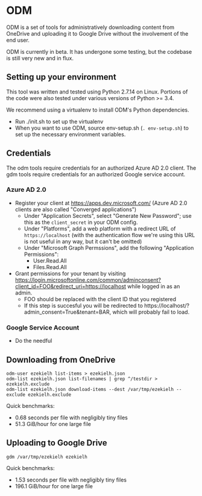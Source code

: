 # ODM

ODM is a set of tools for administratively downloading content from OneDrive
and uploading it to Google Drive without the involvement of the end user.

ODM is currently in beta. It has undergone some testing, but the codebase is
still very new and in flux.

## Setting up your environment

This tool was written and tested using Python 2.7.14 on Linux. Portions of the
code were also tested under various versions of Python >= 3.4.

We recommend using a virtualenv to install ODM's Python dependencies.

* Run ./init.sh to set up the virtualenv
* When you want to use ODM, source env-setup.sh (`. env-setup.sh`) to set up the
  necessary environment variables.

## Credentials

The odm tools require credentials for an authorized Azure AD 2.0 client.
The gdm tools require credentials for an authorized Google service account.

### Azure AD 2.0

* Register your client at https://apps.dev.microsoft.com/ (Azure AD 2.0 clients
  are also called "Converged applications")
    * Under "Application Secrets", select "Generate New Password"; use this as
      the `client_secret` in your ODM config.
    * Under "Platforms", add a web platform with a redirect URL of `https://localhost` (with the authentication flow we're using this URL is not useful in any way, but it can't be omitted)
    * Under "Microsoft Graph Permssions", add the following
      "Application Permissions":
        * User.Read.All
        * Files.Read.All
* Grant permissions for your tenant by visiting https://login.microsoftonline.com/common/adminconsent?client_id=FOO&redirect_uri=https://localhost while logged in as an admin.
    * FOO should be replaced with the client ID that you registered
    * If this step is succesful you will be redirected to https://localhost/?admin_consent=True&tenant=BAR, which will probably fail to load.

### Google Service Account

* Do the needful

## Downloading from OneDrive
```
odm-user ezekielh list-items > ezekielh.json
odm-list ezekielh.json list-filenames | grep ^/testdir > ezekielh.exclude
odm-list ezekielh.json download-items --dest /var/tmp/ezekielh --exclude ezekielh.exclude
```

Quick benchmarks:
* 0.68 seconds per file with negligibly tiny files
* 51.3 GiB/hour for one large file

## Uploading to Google Drive
```
gdm /var/tmp/ezekielh ezekielh
```

Quick benchmarks:
* 1.53 seconds per file with negligibly tiny files
* 196.1 GiB/hour for one large file
